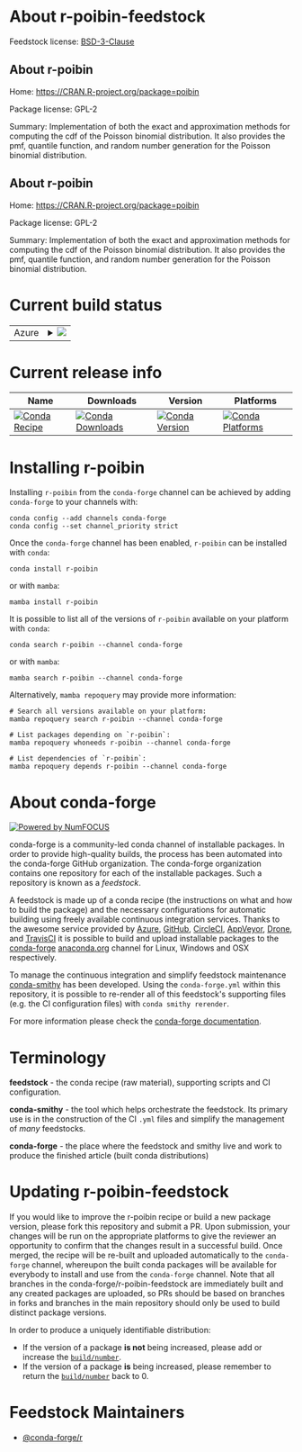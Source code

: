About r-poibin-feedstock
========================

Feedstock license: [BSD-3-Clause](https://github.com/conda-forge/r-poibin-feedstock/blob/main/LICENSE.txt)


About r-poibin
--------------

Home: https://CRAN.R-project.org/package=poibin

Package license: GPL-2

Summary: Implementation of both the exact and approximation methods for computing the cdf of the Poisson binomial distribution. It also provides the pmf, quantile function, and random number generation for the Poisson binomial distribution.

About r-poibin
--------------

Home: https://CRAN.R-project.org/package=poibin

Package license: GPL-2

Summary: Implementation of both the exact and approximation methods for computing the cdf of the Poisson binomial distribution. It also provides the pmf, quantile function, and random number generation for the Poisson binomial distribution.

Current build status
====================


<table>
    
  <tr>
    <td>Azure</td>
    <td>
      <details>
        <summary>
          <a href="https://dev.azure.com/conda-forge/feedstock-builds/_build/latest?definitionId=2363&branchName=main">
            <img src="https://dev.azure.com/conda-forge/feedstock-builds/_apis/build/status/r-poibin-feedstock?branchName=main">
          </a>
        </summary>
        <table>
          <thead><tr><th>Variant</th><th>Status</th></tr></thead>
          <tbody><tr>
              <td>linux_64_r_base4.3</td>
              <td>
                <a href="https://dev.azure.com/conda-forge/feedstock-builds/_build/latest?definitionId=2363&branchName=main">
                  <img src="https://dev.azure.com/conda-forge/feedstock-builds/_apis/build/status/r-poibin-feedstock?branchName=main&jobName=linux&configuration=linux%20linux_64_r_base4.3" alt="variant">
                </a>
              </td>
            </tr><tr>
              <td>linux_64_r_base4.4</td>
              <td>
                <a href="https://dev.azure.com/conda-forge/feedstock-builds/_build/latest?definitionId=2363&branchName=main">
                  <img src="https://dev.azure.com/conda-forge/feedstock-builds/_apis/build/status/r-poibin-feedstock?branchName=main&jobName=linux&configuration=linux%20linux_64_r_base4.4" alt="variant">
                </a>
              </td>
            </tr><tr>
              <td>osx_64_r_base4.3</td>
              <td>
                <a href="https://dev.azure.com/conda-forge/feedstock-builds/_build/latest?definitionId=2363&branchName=main">
                  <img src="https://dev.azure.com/conda-forge/feedstock-builds/_apis/build/status/r-poibin-feedstock?branchName=main&jobName=osx&configuration=osx%20osx_64_r_base4.3" alt="variant">
                </a>
              </td>
            </tr><tr>
              <td>osx_64_r_base4.4</td>
              <td>
                <a href="https://dev.azure.com/conda-forge/feedstock-builds/_build/latest?definitionId=2363&branchName=main">
                  <img src="https://dev.azure.com/conda-forge/feedstock-builds/_apis/build/status/r-poibin-feedstock?branchName=main&jobName=osx&configuration=osx%20osx_64_r_base4.4" alt="variant">
                </a>
              </td>
            </tr><tr>
              <td>win_64_r_base4.3</td>
              <td>
                <a href="https://dev.azure.com/conda-forge/feedstock-builds/_build/latest?definitionId=2363&branchName=main">
                  <img src="https://dev.azure.com/conda-forge/feedstock-builds/_apis/build/status/r-poibin-feedstock?branchName=main&jobName=win&configuration=win%20win_64_r_base4.3" alt="variant">
                </a>
              </td>
            </tr><tr>
              <td>win_64_r_base4.4</td>
              <td>
                <a href="https://dev.azure.com/conda-forge/feedstock-builds/_build/latest?definitionId=2363&branchName=main">
                  <img src="https://dev.azure.com/conda-forge/feedstock-builds/_apis/build/status/r-poibin-feedstock?branchName=main&jobName=win&configuration=win%20win_64_r_base4.4" alt="variant">
                </a>
              </td>
            </tr>
          </tbody>
        </table>
      </details>
    </td>
  </tr>
</table>

Current release info
====================

| Name | Downloads | Version | Platforms |
| --- | --- | --- | --- |
| [![Conda Recipe](https://img.shields.io/badge/recipe-r--poibin-green.svg)](https://anaconda.org/conda-forge/r-poibin) | [![Conda Downloads](https://img.shields.io/conda/dn/conda-forge/r-poibin.svg)](https://anaconda.org/conda-forge/r-poibin) | [![Conda Version](https://img.shields.io/conda/vn/conda-forge/r-poibin.svg)](https://anaconda.org/conda-forge/r-poibin) | [![Conda Platforms](https://img.shields.io/conda/pn/conda-forge/r-poibin.svg)](https://anaconda.org/conda-forge/r-poibin) |

Installing r-poibin
===================

Installing `r-poibin` from the `conda-forge` channel can be achieved by adding `conda-forge` to your channels with:

```
conda config --add channels conda-forge
conda config --set channel_priority strict
```

Once the `conda-forge` channel has been enabled, `r-poibin` can be installed with `conda`:

```
conda install r-poibin
```

or with `mamba`:

```
mamba install r-poibin
```

It is possible to list all of the versions of `r-poibin` available on your platform with `conda`:

```
conda search r-poibin --channel conda-forge
```

or with `mamba`:

```
mamba search r-poibin --channel conda-forge
```

Alternatively, `mamba repoquery` may provide more information:

```
# Search all versions available on your platform:
mamba repoquery search r-poibin --channel conda-forge

# List packages depending on `r-poibin`:
mamba repoquery whoneeds r-poibin --channel conda-forge

# List dependencies of `r-poibin`:
mamba repoquery depends r-poibin --channel conda-forge
```


About conda-forge
=================

[![Powered by
NumFOCUS](https://img.shields.io/badge/powered%20by-NumFOCUS-orange.svg?style=flat&colorA=E1523D&colorB=007D8A)](https://numfocus.org)

conda-forge is a community-led conda channel of installable packages.
In order to provide high-quality builds, the process has been automated into the
conda-forge GitHub organization. The conda-forge organization contains one repository
for each of the installable packages. Such a repository is known as a *feedstock*.

A feedstock is made up of a conda recipe (the instructions on what and how to build
the package) and the necessary configurations for automatic building using freely
available continuous integration services. Thanks to the awesome service provided by
[Azure](https://azure.microsoft.com/en-us/services/devops/), [GitHub](https://github.com/),
[CircleCI](https://circleci.com/), [AppVeyor](https://www.appveyor.com/),
[Drone](https://cloud.drone.io/welcome), and [TravisCI](https://travis-ci.com/)
it is possible to build and upload installable packages to the
[conda-forge](https://anaconda.org/conda-forge) [anaconda.org](https://anaconda.org/)
channel for Linux, Windows and OSX respectively.

To manage the continuous integration and simplify feedstock maintenance
[conda-smithy](https://github.com/conda-forge/conda-smithy) has been developed.
Using the ``conda-forge.yml`` within this repository, it is possible to re-render all of
this feedstock's supporting files (e.g. the CI configuration files) with ``conda smithy rerender``.

For more information please check the [conda-forge documentation](https://conda-forge.org/docs/).

Terminology
===========

**feedstock** - the conda recipe (raw material), supporting scripts and CI configuration.

**conda-smithy** - the tool which helps orchestrate the feedstock.
                   Its primary use is in the construction of the CI ``.yml`` files
                   and simplify the management of *many* feedstocks.

**conda-forge** - the place where the feedstock and smithy live and work to
                  produce the finished article (built conda distributions)


Updating r-poibin-feedstock
===========================

If you would like to improve the r-poibin recipe or build a new
package version, please fork this repository and submit a PR. Upon submission,
your changes will be run on the appropriate platforms to give the reviewer an
opportunity to confirm that the changes result in a successful build. Once
merged, the recipe will be re-built and uploaded automatically to the
`conda-forge` channel, whereupon the built conda packages will be available for
everybody to install and use from the `conda-forge` channel.
Note that all branches in the conda-forge/r-poibin-feedstock are
immediately built and any created packages are uploaded, so PRs should be based
on branches in forks and branches in the main repository should only be used to
build distinct package versions.

In order to produce a uniquely identifiable distribution:
 * If the version of a package **is not** being increased, please add or increase
   the [``build/number``](https://docs.conda.io/projects/conda-build/en/latest/resources/define-metadata.html#build-number-and-string).
 * If the version of a package **is** being increased, please remember to return
   the [``build/number``](https://docs.conda.io/projects/conda-build/en/latest/resources/define-metadata.html#build-number-and-string)
   back to 0.

Feedstock Maintainers
=====================

* [@conda-forge/r](https://github.com/conda-forge/r/)

